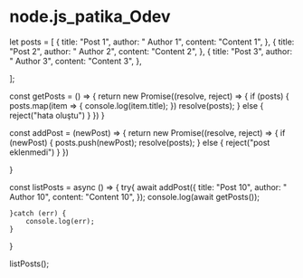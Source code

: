 # node.js_patika_Odev
let posts = [
    {
        title: "Post 1",
        author: "  Author 1",
        content: "Content 1",
    },
    {
        title: "Post 2",
        author: "  Author 2",
        content: "Content 2",
    },
    {
        title: "Post 3",
        author: "  Author 3",
        content: "Content 3",
    },

];


const getPosts = () => {
    return new Promise((resolve, reject) => {
        if (posts) {
            posts.map(item => {
                console.log(item.title);
            })
            resolve(posts);
        } else {
            reject("hata oluştu")
        }
    })
}

const addPost = (newPost) => {
    return new Promise((resolve, reject) => {
        if (newPost) {
            posts.push(newPost);
            resolve(posts);
        } else {
            reject("post eklenmedi")
        }
    })

}


const listPosts = async () => {
    try{
        await addPost({
            title: "Post 10",
            author: "  Author 10",
            content: "Content 10",
        });
        console.log(await getPosts());

    }catch (err) {
        console.log(err);
    }
}

listPosts();
